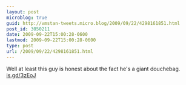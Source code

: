 ```yaml
---
layout: post
microblog: true
guid: http://vmstan-tweets.micro.blog/2009/09/22/4298161851.html
post_id: 3050211
date: 2009-09-22T15:00:28-0600
lastmod: 2009-09-22T15:00:28-0600
type: post
url: /2009/09/22/4298161851.html
---
```

Well at least this guy is honest about the fact he's a giant douchebag. [is.gd/3zEoJ](http://is.gd/3zEoJ)
